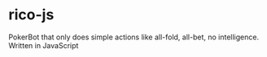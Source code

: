 # rico-js
PokerBot that only does simple actions like all-fold, all-bet, no intelligence. Written in JavaScript
